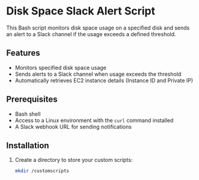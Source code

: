 # Disk Space Slack Alert Script

This Bash script monitors disk space usage on a specified disk and sends an alert to a Slack channel if the usage exceeds a defined threshold.

## Features

- Monitors specified disk space usage
- Sends alerts to a Slack channel when usage exceeds the threshold
- Automatically retrieves EC2 instance details (Instance ID and Private IP)

## Prerequisites

- Bash shell
- Access to a Linux environment with the `curl` command installed
- A Slack webhook URL for sending notifications

## Installation

1. Create a directory to store your custom scripts:

   ```bash
   mkdir /customscripts
